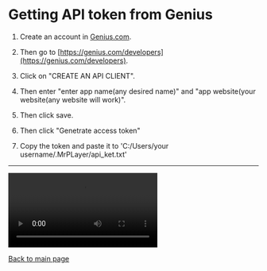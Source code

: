 # Getting API token from Genius

1. Create an account in [Genius.com](https://Genius.com).

2. Then go to [https://genius.com/developers](https://genius.com/developers).
3. Click on "CREATE AN API CLIENT".
4. Then enter "enter app name(any desired name)" and "app website(your website(any website will work)".
5. Then click save.
6. Then click "Genetrate access token"
7. Copy the token and paste it to 'C:/Users/your username/.MrPLayer/api_ket.txt'
   
---

<video controls autoplay><source src="assets/Demo.mp4" type="video/mp4"></video>
  
[Back to main page](https://AkshatChauhan18.github.io/MrPlayer-CLI)